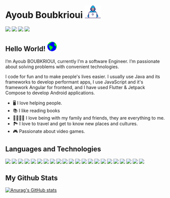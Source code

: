 # Ayoub Boubkrioui <img src="https://raw.githubusercontent.com/Ayoubbooob/Ayoubbooob/main/assets/developer.gif" width = "50" height ="40" > 
[<img src ="https://img.shields.io/badge/LinkedIn-0077B5?style=for-the-badge&logo=linkedin&logoColor=white"/>](https://www.linkedin.com/in/ayoub-boubkrioui-174326185/)
[<img src ="https://img.shields.io/badge/Twitter-1DA1F2?style=for-the-badge&logo=twitter&logoColor=white"/>](https://twitter.com/BoubkriouiAyoub)
[<img src ="https://img.shields.io/badge/YouTube-FF0000?style=for-the-badge&logo=youtube&logoColor=white"/>](https://www.youtube.com/channel/UCHzqcQ1FY9ksX3ydcCtqyiA)
[<img src ="https://img.shields.io/badge/Instagram-E4405F?style=for-the-badge&logo=instagram&logoColor=white"/>](https://www.instagram.com/ayoubyte_/)

## Hello World! <img src="https://github.com/Ayoubbooob/Ayoubbooob/blob/main/assets/earth.gif" width = "30" height ="30" >

I’m Ayoub BOUBKRIOUI, currently I’m a software Engineer. I’m passionate about solving problems with convenient technologies. 

I code for fun and to make people's lives easier. I usually use Java and its frameworks to develop performant apps, I use JavaScript and it's framework Angular for frontend, and I have used Flutter & Jetpack Compose to develop Android applications.


* :desktop_computer: I love helping people.
* :books: I like reading books 
* :family_man_man_girl_boy: I love being with my family and friends, they are everything to me.
* :national_park: I love to travel and get to know new places and cultures.
* :video_game: Passionate about video games.


## Languages and Technologies
<!-- [<img src="https://cdn.jsdelivr.net/gh/devicons/devicon/icons/java/java-original-wordmark.svg" width="80" height="80"/>](https://en.wikipedia.org/wiki/Java_(programming_language))
[<img src="https://cdn.jsdelivr.net/gh/devicons/devicon/icons/spring/spring-original-wordmark.svg"  width="80" height="80"/>](https://en.wikipedia.org/wiki/Spring_Framework)  [<img src="https://cdn.jsdelivr.net/gh/devicons/devicon/icons/dart/dart-original-wordmark.svg" width="100" height="100"/>](https://en.wikipedia.org/wiki/Dart_(programming_language))[<img src="https://cdn.jsdelivr.net/gh/devicons/devicon/icons/flutter/flutter-original.svg"  width="80" height="80"/>](https://en.wikipedia.org/wiki/Flutter_(software))[<img src="https://cdn.jsdelivr.net/gh/devicons/devicon/icons/android/android-original.svg"  width="80" height="80"/>](https://www.android.com/)[<img src="https://cdn.jsdelivr.net/gh/devicons/devicon/icons/vscode/vscode-original-wordmark.svg"  width="80" height="80"/>](https://code.visualstudio.com/)[<img src="https://cdn.jsdelivr.net/gh/devicons/devicon/icons/git/git-original-wordmark.svg"  width="100" height="100"/>](https://git-scm.com/) -->

<p align="left">
    <img src="https://cdn.jsdelivr.net/gh/devicons/devicon/icons/java/java-original.svg" height="40px"/>
    <img src="https://cdn.jsdelivr.net/gh/devicons/devicon/icons/spring/spring-original.svg" height="40px"/>
    <img src="https://www.svgrepo.com/show/349474/php.svg" height="40px"/>
    <img src="https://www.svgrepo.com/show/353985/laravel.svg" height="40px"/>
    <img src="https://www.svgrepo.com/show/475631/android-color.svg" height="40px"/>
        <img src="https://cdn.jsdelivr.net/gh/devicons/devicon/icons/docker/docker-original.svg" height="40px"/>
    <img src="https://cdn.jsdelivr.net/gh/devicons/devicon/icons/c/c-original.svg" height="40px"/>
    <img src="https://cdn.jsdelivr.net/gh/devicons/devicon/icons/cplusplus/cplusplus-original.svg" height="40px"/>
       <img src="https://cdn.jsdelivr.net/gh/devicons/devicon/icons/python/python-original.svg" height="40px"/>
    <img src="https://cdn.jsdelivr.net/gh/devicons/devicon/icons/mysql/mysql-original.svg" height="40px"/>
    <img src="https://cdn.jsdelivr.net/gh/devicons/devicon/icons/figma/figma-original.svg" height="40px"/>
    <img src="https://cdn.jsdelivr.net/gh/devicons/devicon/icons/jira/jira-original.svg" height="40px"/>
    <img src="https://cdn.jsdelivr.net/gh/devicons/devicon/icons/linux/linux-original.svg" height="40px"/>
     <img src="https://cdn.jsdelivr.net/gh/devicons/devicon/icons/vscode/vscode-original.svg" height="40px"/>
    <img src="https://cdn.jsdelivr.net/gh/devicons/devicon/icons/git/git-original.svg" height="40px"/>
    <img src="https://cdn.jsdelivr.net/gh/devicons/devicon/icons/html5/html5-original.svg" height="40px"/>
    <img src="https://cdn.jsdelivr.net/gh/devicons/devicon/icons/css3/css3-original.svg" height="40px"/>
    <img src="https://www.svgrepo.com/show/353631/dart.svg" height="40px"/>
    <img src="https://www.svgrepo.com/show/349363/flutter.svg" height="40px"/>
    <img src="https://www.svgrepo.com/show/452238/jb-kotlin.svg" height="40px"/>
    <img src="https://3.bp.blogspot.com/-VVp3WvJvl84/X0Vu6EjYqDI/AAAAAAAAPjU/ZOMKiUlgfg8ok8DY8Hc-ocOvGdB0z86AgCLcBGAsYHQ/s1600/jetpack%2Bcompose%2Bicon_RGB.png" height="40px"/>
<img src="https://www.svgrepo.com/show/353906/intellij-idea.svg" height="40px"/>
    
## My Github Stats
[![Anurag's GitHub stats](https://github-readme-stats.vercel.app/api?username=Ayoubbooob)](https://github.com/anuraghazra/github-readme-stats)

<!-- [![Top Langs](https://github-readme-stats.vercel.app/api/top-langs/?username=Ayoubbooob&layout=donut)](https://github.com/anuraghazra/github-readme-stats) -->



